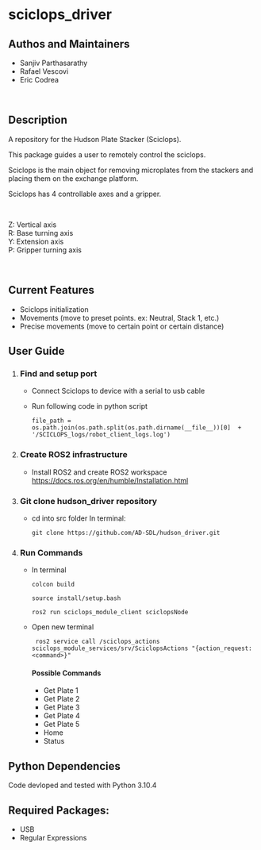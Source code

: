 # sciclops_driver

## Authos and Maintainers
* Sanjiv Parthasarathy
* Rafael Vescovi
* Eric Codrea
<p>&nbsp;</p>

## Description
A repository for the Hudson Plate Stacker (Sciclops).

This package guides a user to remotely control the sciclops.

Sciclops is the main object for removing microplates from the stackers and placing them on the exchange platform.

Sciclops has 4 controllable axes and a gripper.
<p>&nbsp;</p>
        Z: Vertical axis <br>
        R: Base turning axis <br>
        Y: Extension axis <br>
        P: Gripper turning axis

<p>&nbsp;</p>

## Current Features
* Sciclops initialization
* Movements (move to preset points. ex: Neutral, Stack 1, etc.)
* Precise movements (move to certain point or certain distance)

## User Guide
1. ### Find and setup port
    * Connect Sciclops to device with a serial to usb cable
    * Run following code in python script
    
          file_path = os.path.join(os.path.split(os.path.dirname(__file__))[0]  + '/SCICLOPS_logs/robot_client_logs.log')
        
2. ### Create ROS2 infrastructure
     * Install ROS2 and create ROS2 workspace
        https://docs.ros.org/en/humble/Installation.html
              
3. ### Git clone hudson_driver repository 
     * cd into src folder
In terminal:
    
           git clone https://github.com/AD-SDL/hudson_driver.git

4. ### Run Commands
     * In terminal
        
           colcon build
         
           source install/setup.bash 
     
           ros2 run sciclops_module_client sciclopsNode

     * Open new terminal

            ros2 service call /sciclops_actions sciclops_module_services/srv/SciclopsActions "{action_request: <command>}"

        #### Possible Commands
        * Get Plate 1
        * Get Plate 2
        * Get Plate 3
        * Get Plate 4
        * Get Plate 5
        * Home
        * Status

## Python Dependencies
Code devloped and tested with Python 3.10.4

## Required Packages:
* USB
* Regular Expressions

